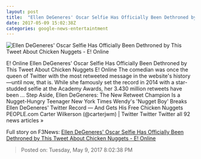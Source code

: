 ```yaml
---
layout: post
title:  "Ellen DeGeneres' Oscar Selfie Has Officially Been Dethroned by This Tweet About Chicken Nuggets - E! Online"
date: 2017-05-09 15:02:38Z
categories: google-news-entertaintment
---
```


![Ellen DeGeneres' Oscar Selfie Has Officially Been Dethroned by This Tweet About Chicken Nuggets - E! Online](http://akns-images.eonline.com/eol_images/Entire_Site/201749/rs_600x600-170509074656-600.Carter.jpg?downsize=450:*&crop=450:350;left,top)

E! Online Ellen DeGeneres' Oscar Selfie Has Officially Been Dethroned by This Tweet About Chicken Nuggets E! Online The comedian was once the queen of Twitter with the most retweeted message in the website's history—until now, that is. While she famously set the record in 2014 with a star-studded selfie at the Academy Awards, her 3.430 million retweets have been ... Step Aside, Ellen DeGeneres: The New Retweet Champion Is a Nugget-Hungry Teenager New York Times Wendy's 'Nugget Boy' Breaks Ellen DeGeneres' Twitter Record — And Gets His Free Chicken Nuggets PEOPLE.com Carter Wilkerson (@carterjwm) | Twitter Twitter Twitter all 92 news articles »


Full story on F3News: [Ellen DeGeneres' Oscar Selfie Has Officially Been Dethroned by This Tweet About Chicken Nuggets - E! Online](http://www.f3nws.com/n/CthKbH)

> Posted on: Tuesday, May 9, 2017 8:02:38 PM
